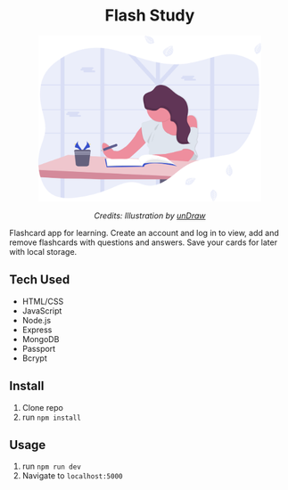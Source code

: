 <h1 align="center">Flash Study</h1>

<div align="center">
  <a href="https://dribbble.com/shots/4263961-Front-End-Interview-Scroll">
    <img src="/public/undraw_studying.svg" alt="Front End Interview Handbook" width="400"/>
    </a>
  <br>
  <p>
    <em>Credits: Illustration by <a href="https://undraw.co/">unDraw</a>
    </em>
  </p>
</div>

Flashcard app for learning. Create an account and log in to view, add and remove flashcards with questions and answers. Save your cards for later with local storage.

## Tech Used
- HTML/CSS
- JavaScript
- Node.js
- Express
- MongoDB
- Passport
- Bcrypt

## Install

1. Clone repo
2. run `npm install`

## Usage

1. run `npm run dev`
2. Navigate to `localhost:5000`

